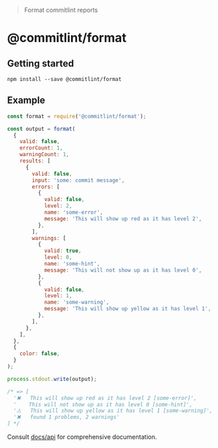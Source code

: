 > Format commitlint reports

# @commitlint/format

## Getting started

```shell
npm install --save @commitlint/format
```

## Example

```js
const format = require('@commitlint/format');

const output = format(
  {
    valid: false,
    errorCount: 1,
    warningCount: 1,
    results: [
      {
        valid: false,
        input: 'some: commit message',
        errors: [
          {
            valid: false,
            level: 2,
            name: 'some-error',
            message: 'This will show up red as it has level 2',
          },
        ],
        warnings: [
          {
            valid: true,
            level: 0,
            name: 'some-hint',
            message: 'This will not show up as it has level 0',
          },
          {
            valid: false,
            level: 1,
            name: 'some-warning',
            message: 'This will show up yellow as it has level 1',
          },
        ],
      },
    ],
  },
  {
    color: false,
  }
);

process.stdout.write(output);

/* => [
  '✖   This will show up red as it has level 2 [some-error]',
  '    This will not show up as it has level 0 [some-hint]',
  '⚠   This will show up yellow as it has level 1 [some-warning]',
  '✖   found 1 problems, 2 warnings'
] */
```

Consult [docs/api](https://conventional-changelog.github.io/commitlint/#/reference-api) for comprehensive documentation.
